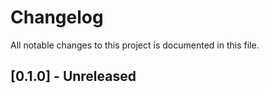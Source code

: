 # Changelog
All notable changes to this project is documented in this file.

## [0.1.0] - Unreleased
